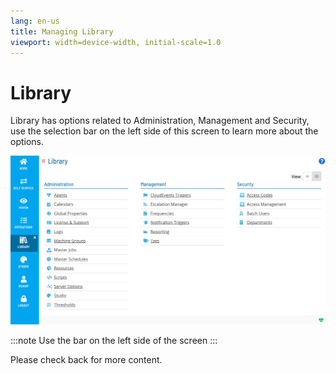 ```yaml
---
lang: en-us
title: Managing Library
viewport: width=device-width, initial-scale=1.0
---
```


# Library

Library has options related to Administration, Management and Security, use the selection bar on the left side of this screen to learn more about the options.

![Managing Library](../Resources/Images/SM/Library/ManagingLibrary/ManagingLibrary.png "Managing Library")

:::note
Use the bar on the left side of the screen
:::

Please check back for more content.
